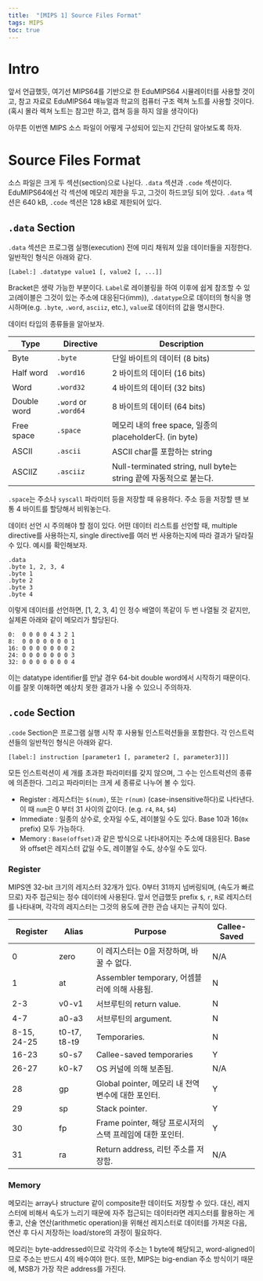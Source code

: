```yaml
---
title:  "[MIPS 1] Source Files Format"
tags: MIPS
toc: true
---
```


# Intro
앞서 언급했듯, 여기선 MIPS64를 기반으로 한 EduMIPS64 시뮬레이터를 사용할 것이고, 참고 자료로 EduMIPS64 매뉴얼과 학교의 컴퓨터 구조 렉쳐 노트를 사용할 것이다. (혹시 몰라 렉쳐 노트는 참고만 하고, 캡쳐 등을 하지 않을 생각이다)

아무튼 이번엔 MIPS 소스 파일이 어떻게 구성되어 있는지 간단히 알아보도록 하자.


# Source Files Format
소스 파일은 크게 두 섹션(section)으로 나뉜다. `.data` 섹션과 `.code` 섹션이다. EduMIPS64에선 각 섹션에 메모리 제한을 두고, 그것이 하드코딩 되어 있다. `.data` 섹션은 640 kB, `.code` 섹션은 128 kB로 제한되어 있다.

## `.data` Section
`.data` 섹션은 프로그램 실행(execution) 전에 미리 채워져 있을 데이터들을 지정한다. 일반적인 형식은 아래와 같다.

    [Label:] .datatype value1 [, value2 [, ...]]
    
Bracket은 생략 가능한 부분이다. `Label`로 레이블링을 하여 이후에 쉽게 참조할 수 있고(레이블은 그것이 있는 주소에 대응된다(imm)), `.datatype`으로 데이터의 형식을 명시하며(e.g. `.byte`, `.word`, `asciiz`, etc.), `value`로 데이터의 값을 명시한다.

데이터 타입의 종류들을 알아보자.

Type | Directive | Description
---|---|---
Byte | `.byte` | 단일 바이트의 데이터 (8 bits)
Half word | `.word16` | 2 바이트의 데이터 (16 bits)
Word | `.word32` | 4 바이트의 데이터 (32 bits)
Double word | `.word` or `.word64` | 8 바이트의 데이터 (64 bits)
Free space | `.space` | 메모리 내의 free space, 일종의 placeholder다. (in byte)
ASCII | `.ascii` | ASCII char를 포함하는 string
ASCIIZ | `.asciiz` | Null-terminated string, null byte는 string 끝에 자동적으로 붙는다.

`.space`는 주소나 `syscall` 파라미터 등을 저장할 때 유용하다. 주소 등을 저장할 땐 보통 4 바이트를 할당해서 비워놓는다.

데이터 선언 시 주의해야 할 점이 있다. 어떤 데이터 리스트를 선언할 때, multiple directive를 사용하는지, single directive를 여러 번 사용하는지에 따라 결과가 달라질 수 있다. 예시를 확인해보자.

    .data
    .byte 1, 2, 3, 4
    .byte 1
    .byte 2
    .byte 3
    .byte 4

이렇게 데이터를 선언하면, [1, 2, 3, 4] 인 정수 배열이 똑같이 두 번 나열될 것 같지만, 실제론 아래와 같이 메모리가 할당된다.

    0:  0 0 0 0 4 3 2 1
    8:  0 0 0 0 0 0 0 1
    16: 0 0 0 0 0 0 0 2
    24: 0 0 0 0 0 0 0 3
    32: 0 0 0 0 0 0 0 4

이는 datatype identifier를 만날 경우 64-bit double word에서 시작하기 때문이다. 이를 잘못 이해하면 예상치 못한 결과가 나올 수 있으니 주의하자.

## `.code` Section
`.code` Section은 프로그램 실행 시작 후 사용될 인스트럭션들을 포함한다. 각 인스트럭션들의 일반적인 형식은 아래와 같다.

    [label:] instruction [parameter1 [, parameter2 [, parameter3]]]
    
모든 인스트럭션이 세 개를 초과한 파라미터를 갖지 않으며, 그 수는 인스트럭션의 종류에 의존한다. 그리고 파라미터는 크게 세 종류로 나누어 볼 수 있다.

- Register : 레지스터는 `$(num)`, 또는 `r(num)` (case-insensitive하다)로 나타낸다. 이 때 `num`은 0 부터 31 사이의 값이다. (e.g. `r4`, `R4`, `$4`)
- Immediate : 일종의 상수로, 숫자일 수도, 레이블일 수도 있다. Base 10과 16(`0x` prefix) 모두 가능하다.
- Memory : `Base(offset)`과 같은 방식으로 나타내어지는 주소에 대응된다. Base와 offset은 레지스터 값일 수도, 레이블일 수도, 상수일 수도 있다.

### Register
MIPS엔 32-bit 크기의 레지스터 32개가 있다. 0부터 31까지 넘버링되며, (속도가 빠르므로) 자주 접근되는 정수 데이터에 사용된다. 앞서 언급했듯 prefix `$`, `r`, `R`로 레지스터를 나타내며, 각각의 레지스터는 그것의 용도에 관한 관습 내지는 규칙이 있다.

Register | Alias | Purpose | Callee-Saved
---|---|---|---
0 | zero | 이 레지스터는 0을 저장하며, 바꿀 수 없다. | N/A
1 | at | Assembler temporary, 어셈블러에 의해 사용됨. | N
2-3 | v0-v1 | 서브루틴의 return value. | N
4-7 | a0-a3 | 서브루틴의 argument. | N
8-15, 24-25 | t0-t7, t8-t9 | Temporaries. | N
16-23 | s0-s7 | Callee-saved temporaries | Y
26-27 | k0-k7 | OS 커널에 의해 보존됨. | N/A
28 | gp | Global pointer, 메모리 내 전역 변수에 대한 포인터. | Y
29 | sp | Stack pointer. | Y
30 | fp | Frame pointer, 해당 프로시저의 스택 프레임에 대한 포인터. | Y
31 | ra | Return address, 리턴 주소를 저장함. | N/A

### Memory
메모리는 array나 structure 같이 composite한 데이터도 저장할 수 있다. 대신, 레지스터에 비해서 속도가 느리기 때문에 자주 접근되는 데이터라면 레지스터를 활용하는 게 좋고, 산술 연산(arithmetic operation)을 위해선 레지스터로 데이터를 가져온 다음, 연산 후 다시 저장하는 load/store의 과정이 필요하다.

메모리는 byte-addressed이므로 각각의 주소는 1 byte에 해당되고, word-aligned이므로 주소는 반드시 4의 배수여야 한다. 또한, MIPS는 big-endian 주소 방식이기 때문에, MSB가 가장 작은 address를 가진다.




